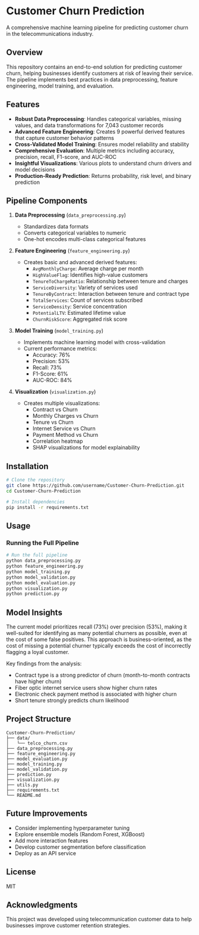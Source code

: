 # Customer Churn Prediction

A comprehensive machine learning pipeline for predicting customer churn in the telecommunications industry.

## Overview

This repository contains an end-to-end solution for predicting customer churn, helping businesses identify customers at risk of leaving their service. The pipeline implements best practices in data preprocessing, feature engineering, model training, and evaluation.

## Features

- **Robust Data Preprocessing**: Handles categorical variables, missing values, and data transformations for 7,043 customer records
- **Advanced Feature Engineering**: Creates 9 powerful derived features that capture customer behavior patterns
- **Cross-Validated Model Training**: Ensures model reliability and stability
- **Comprehensive Evaluation**: Multiple metrics including accuracy, precision, recall, F1-score, and AUC-ROC
- **Insightful Visualizations**: Various plots to understand churn drivers and model decisions
- **Production-Ready Prediction**: Returns probability, risk level, and binary prediction

## Pipeline Components

1. **Data Preprocessing** (`data_preprocessing.py`)
   - Standardizes data formats
   - Converts categorical variables to numeric
   - One-hot encodes multi-class categorical features

2. **Feature Engineering** (`feature_engineering.py`)
   - Creates basic and advanced derived features:
     - `AvgMonthlyCharge`: Average charge per month
     - `HighValueFlag`: Identifies high-value customers
     - `TenureToChargeRatio`: Relationship between tenure and charges
     - `ServiceDiversity`: Variety of services used
     - `TenureByContract`: Interaction between tenure and contract type
     - `TotalServices`: Count of services subscribed
     - `ServiceDensity`: Service concentration
     - `PotentialLTV`: Estimated lifetime value
     - `ChurnRiskScore`: Aggregated risk score

3. **Model Training** (`model_training.py`)
   - Implements machine learning model with cross-validation
   - Current performance metrics:
     - Accuracy: 76%
     - Precision: 53%
     - Recall: 73%
     - F1-Score: 61%
     - AUC-ROC: 84%

4. **Visualization** (`visualization.py`)
   - Creates multiple visualizations:
     - Contract vs Churn
     - Monthly Charges vs Churn
     - Tenure vs Churn
     - Internet Service vs Churn
     - Payment Method vs Churn
     - Correlation heatmap
     - SHAP visualizations for model explainability

## Installation

```bash
# Clone the repository
git clone https://github.com/username/Customer-Churn-Prediction.git
cd Customer-Churn-Prediction

# Install dependencies
pip install -r requirements.txt
```

## Usage

### Running the Full Pipeline

```python
# Run the full pipeline
python data_preprocessing.py
python feature_engineering.py
python model_training.py
python model_validation.py
python model_evaluation.py
python visualization.py
python prediction.py
```

## Model Insights

The current model prioritizes recall (73%) over precision (53%), making it well-suited for identifying as many potential churners as possible, even at the cost of some false positives. This approach is business-oriented, as the cost of missing a potential churner typically exceeds the cost of incorrectly flagging a loyal customer.

Key findings from the analysis:
- Contract type is a strong predictor of churn (month-to-month contracts have higher churn)
- Fiber optic internet service users show higher churn rates
- Electronic check payment method is associated with higher churn
- Short tenure strongly predicts churn likelihood

## Project Structure

```
Customer-Churn-Prediction/
├── data/
│   └── telco_churn.csv
├── data_preprocessing.py
├── feature_engineering.py
├── model_evaluation.py
├── model_training.py
├── model_validation.py
├── prediction.py
├── visualization.py
├── utils.py
├── requirements.txt
└── README.md
```

## Future Improvements

- Consider implementing hyperparameter tuning
- Explore ensemble models (Random Forest, XGBoost)
- Add more interaction features
- Develop customer segmentation before classification
- Deploy as an API service

## License

MIT

## Acknowledgments

This project was developed using telecommunication customer data to help businesses improve customer retention strategies.
